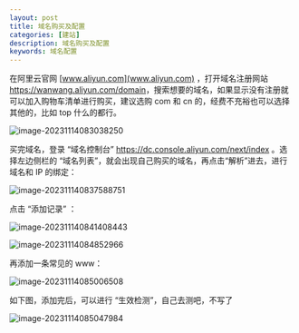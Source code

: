 ```yaml
---
layout: post
title: 域名购买及配置
categories: [建站]
description: 域名购买及配置
keywords: 域名配置
---
```


在阿里云官网 [www.aliyun.com](www.aliyun.com) ，打开域名注册网站 <https://wanwang.aliyun.com/domain>，搜索想要的域名，如果显示没有注册就可以加入购物车清单进行购买，建议选购 com 和 cn 的，经费不充裕也可以选择其他的，比如 top 什么的都行。

![image-20231114083038250](https://cdn.jsdelivr.net/gh/isanthree/blog-gallery/pic/image-20231114083038250.png)

买完域名，登录 “域名控制台” <https://dc.console.aliyun.com/next/index> 。选择左边侧栏的 “域名列表”，就会出现自己购买的域名，再点击“解析”进去，进行域名和 IP 的绑定：

![image-202311140837588751](https://cdn.jsdelivr.net/gh/isanthree/blog-gallery/pic/image-202311140837588751.png)

点击 “添加记录” ：

![image-202311140841408443](https://cdn.jsdelivr.net/gh/isanthree/blog-gallery/pic/image-202311140841408443.png)

![image-20231114084852966](https://cdn.jsdelivr.net/gh/isanthree/blog-gallery/pic/image-20231114084852966.png)

再添加一条常见的 www：

![image-20231114085006508](https://cdn.jsdelivr.net/gh/isanthree/blog-gallery/pic/image-20231114085006508.png)

如下图，添加完后，可以进行 “生效检测”，自己去测吧，不写了

![image-20231114085047984](https://cdn.jsdelivr.net/gh/isanthree/blog-gallery/pic/image-20231114085047984.png)
